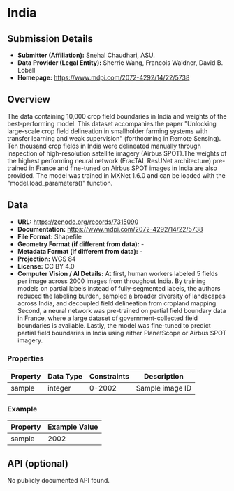 # India
## Submission Details

- **Submitter (Affiliation):** Snehal Chaudhari, ASU.
- **Data Provider (Legal Entity):** Sherrie Wang, Francois Waldner, David B. Lobell
- **Homepage:** https://www.mdpi.com/2072-4292/14/22/5738

## Overview
The data containing 10,000 crop field boundaries in India and weights of the best-performing model. This dataset accompanies the paper "Unlocking large-scale crop field delineation in smallholder farming systems with transfer learning and weak supervision" (forthcoming in Remote Sensing). Ten thousand crop fields in India were delineated manually through inspection of high-resolution satellite imagery (Airbus SPOT).The weights of the highest performing neural network (FracTAL ResUNet architecture) pre-trained in France and fine-tuned on Airbus SPOT images in India are also provided. The model was trained in MXNet 1.6.0 and can be loaded with the "model.load_parameters()" function.

## Data

<!-- Any important information about your field boundary data and metadata,
e.g. in which format and projection the geometry is provided. -->

- **URL:** https://zenodo.org/records/7315090
- **Documentation:**  https://www.mdpi.com/2072-4292/14/22/5738
- **File Format:** Shapefile
- **Geometry Format (if different from data):** -
- **Metadata Format (if different from data):** -
- **Projection:** WGS 84
- **License:** CC BY 4.0
- **Computer Vision / AI Details:** At first, human workers labeled 5 fields per image across 2000 images from throughout India. By training models on partial labels instead of fully-segmented labels, the authors reduced the labeling burden, sampled a broader diversity of landscapes across India, and decoupled field delineation from cropland mapping. Second, a neural network was pre-trained on partial field boundary data in France, where a large dataset of government-collected field boundaries is available. Lastly, the model was fine-tuned to predict partial field boundaries in India using either PlanetScope or Airbus SPOT imagery. 


### Properties

<!-- A list of properties with e.g. a short description, data type, constraints such as value range or allowed values, etc. This can be found by opening the data file in qgis, then 
   right clicking on the layer and selecting 'layer properties', and then going to the 'fields' section. The 'name' in qgis is the property in this table, and the 'Type name' is the Data Type -->

| Property | Data Type | Constraints | Description       |
| -------- | --------- | ----------- | ----------------- |
| sample   | integer   | 0-2002      | Sample image ID   |

### Example

| Property   | Example Value    |
| ---------- | ---------------- |
| sample     | 2002             |

## API (optional)

No publicly documented API found.

